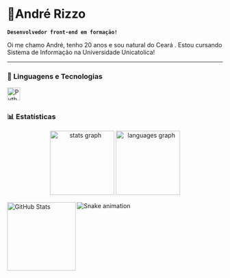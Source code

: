 # 👾André Rizzo

**`Desenvolvedor front-end em formação! `**

Oi me chamo André, tenho 20 anos e sou natural do Ceará . Estou cursando Sistema de Informação na Universidade Unicatolica!

 

---

### 🤖 Linguagens e Tecnologias


<img 
    align="left" 
    alt="Python" 
    title="Python"
    width="30px" 
    style="padding-right: 10px;" 
    src="https://cdn.jsdelivr.net/gh/devicons/devicon@latest/icons/python/python-original.svg" 
/>

<br/>
<br/>

### 📊 Estatísticas

<p>
  <div align="center">
  <img src="https://github-readme-stats.vercel.app/api?username=AndreLuis-Rizzo&hide_title=false&hide_rank=false&show_icons=true&include_all_commits=true&count_private=true&disable_animations=false&theme=dracula&locale=en&hide_border=false&order=1" height="150" alt="stats graph"  />
  <img src="https://github-readme-stats.vercel.app/api/top-langs?username=AndreLuis-Rizzo&locale=en&hide_title=false&layout=compact&card_width=320&langs_count=5&theme=dracula&hide_border=false&order=2" height="150" alt="languages graph"  />
</div>

<img 
      align="left" 
      alt="GitHub Stats" 
      height="160" 
      src="https://github-readme-stats.vercel.app/api/top-langs/?username=AndreLuis-Rizzo&theme=tokyonight&layout=compact&custom_title=Tecnologias&langs_count=9" 
  />

  ![Snake animation](https://github.com/AndreLuis-Rizzo/AndreLuis-Rizzo/blob/output/github-contribution-grid-snake.svg)


###
